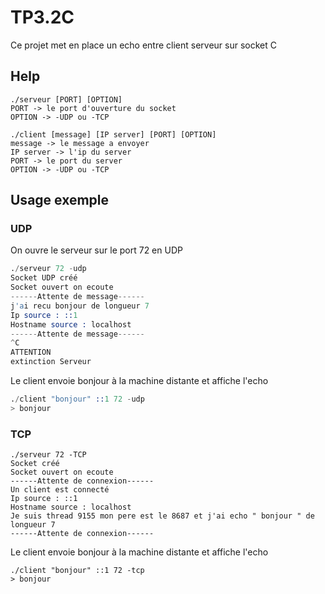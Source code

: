 # TP3.2C

Ce projet met en place un echo entre client serveur sur socket C

## Help
```
./serveur [PORT] [OPTION]
PORT -> le port d'ouverture du socket
OPTION -> -UDP ou -TCP
```

```
./client [message] [IP server] [PORT] [OPTION]
message -> le message a envoyer
IP server -> l'ip du server
PORT -> le port du server
OPTION -> -UDP ou -TCP
```

## Usage exemple

### UDP
On ouvre le serveur sur le port 72 en UDP
```s
./serveur 72 -udp             
Socket UDP créé
Socket ouvert on ecoute 
------Attente de message------
j'ai recu bonjour de longueur 7
Ip source : ::1
Hostname source : localhost
------Attente de message------
^C
ATTENTION 
extinction Serveur
```

Le client envoie bonjour à la machine distante et affiche l'echo

```s
./client "bonjour" ::1 72 -udp
> bonjour 
```

### TCP
```
./serveur 72 -TCP
Socket créé
Socket ouvert on ecoute 
------Attente de connexion------
Un client est connecté
Ip source : ::1
Hostname source : localhost
Je suis thread 9155 mon pere est le 8687 et j'ai echo " bonjour " de longueur 7
------Attente de connexion------

```
Le client envoie bonjour à la machine distante et affiche l'echo
```
./client "bonjour" ::1 72 -tcp
> bonjour
```
